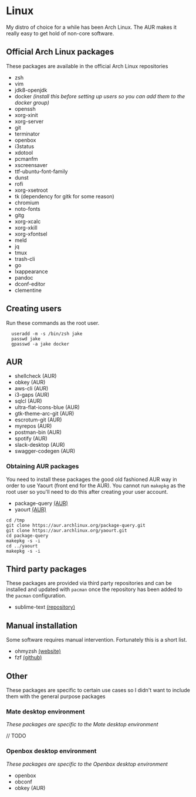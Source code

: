 # Linux

My distro of choice for a while has been Arch Linux. The AUR makes it really easy to get hold of non-core software.

## Official Arch Linux packages

These packages are available in the official Arch Linux repositories

- zsh
- vim
- jdk8-openjdk
- docker _(install this before setting up users so you can add them to the docker group)_
- openssh
- xorg-xinit
- xorg-server
- git
- terminator
- openbox
- i3status
- xdotool
- pcmanfm
- xscreensaver
- ttf-ubuntu-font-family
- dunst
- rofi
- xorg-xsetroot
- tk (dependency for gitk for some reason)
- chromium
- noto-fonts
- gitg
- xorg-xcalc
- xorg-xkill
- xorg-xfontsel
- meld
- jq
- tmux
- trash-cli
- go
- lxappearance
- pandoc
- dconf-editor
- clementine

## Creating users

Run these commands as the root user.

```
  useradd -m -s /bin/zsh jake
  passwd jake
  gpasswd -a jake docker
```

## AUR

- shellcheck (AUR)
- obkey (AUR)
- aws-cli (AUR)
- i3-gaps (AUR)
- sqlcl (AUR)
- ultra-flat-icons-blue (AUR)
- gtk-theme-arc-git (AUR)
- escrotum-git (AUR)
- myrepos (AUR)
- postman-bin (AUR)
- spotify (AUR)
- slack-desktop (AUR)
- swagger-codegen (AUR)

### Obtaining AUR packages

You need to install these packages the good old fashioned AUR way in order to use Yaourt (front end for the AUR). You cannot run `makepkg` as the root user so you'll need to do this after creating your user account.

- package-query [(AUR)](https://aur.archlinux.org/package-query.git)
- yaourt [(AUR)](https://aur.archlinux.org/yaourt.git)

```
cd /tmp
git clone https://aur.archlinux.org/package-query.git
git clone https://aur.archlinux.org/yaourt.git
cd package-query
makepkg -s -i
cd ../yaourt
makepkg -s -i
```

## Third party packages

These packages are provided via third party repositories and can be installed and updated with `pacman` once the repository has been added to the `pacman` configuration.

- sublime-text [(repository)](https://www.sublimetext.com/docs/3/linux_repositories.html#pacman)

## Manual installation

Some software requires manual intervention. Fortunately this is a short list.

- ohmyzsh [(website)](http://ohmyz.sh/)
- fzf [(github)](https://github.com/junegunn/fzf/)

## Other

These packages are specific to certain use cases so I didn't want to include them with the general purpose packages

### Mate desktop environment

_These packages are specific to the Mate desktop environment_

// TODO

### Openbox desktop environment

_These packages are specific to the Openbox desktop environment_

- openbox
- obconf
- obkey (AUR)
